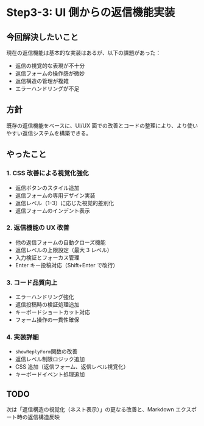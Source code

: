 # Step3-3: UI 側からの返信機能実装

## 今回解決したいこと

現在の返信機能は基本的な実装はあるが、以下の課題があった：

- 返信の視覚的な表現が不十分
- 返信フォームの操作感が微妙
- 返信構造の管理が複雑
- エラーハンドリングが不足

## 方針

既存の返信機能をベースに、UI/UX 面での改善とコードの整理により、より使いやすい返信システムを構築できる。

## やったこと

### 1. CSS 改善による視覚化強化

- 返信ボタンのスタイル追加
- 返信フォームの専用デザイン実装
- 返信レベル（1-3）に応じた視覚的差別化
- 返信フォームのインデント表示

### 2. 返信機能の UX 改善

- 他の返信フォームの自動クローズ機能
- 返信レベルの上限設定（最大 3 レベル）
- 入力検証とフォーカス管理
- Enter キー投稿対応（Shift+Enter で改行）

### 3. コード品質向上

- エラーハンドリング強化
- 返信投稿時の検証処理追加
- キーボードショートカット対応
- フォーム操作の一貫性確保

### 4. 実装詳細

- `showReplyForm`関数の改善
- 返信レベル制限ロジック追加
- CSS 追加（返信フォーム、返信レベル視覚化）
- キーボードイベント処理追加

## TODO

次は「返信構造の視覚化（ネスト表示）」の更なる改善と、Markdown エクスポート時の返信構造反映
